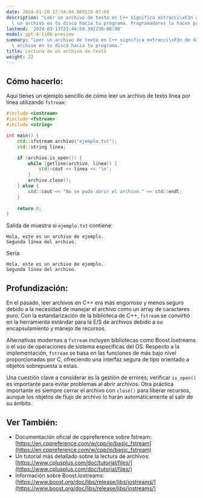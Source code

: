 ```yaml
---
date: 2024-01-20 17:54:04.089128-07:00
description: "Leer un archivo de texto en C++ significa extracci\xF3n de datos desde\
  \ un archivo en tu disco hacia tu programa. Programadores lo hacen para manejar\u2026"
lastmod: '2024-03-13T22:44:59.392238-06:00'
model: gpt-4-1106-preview
summary: "Leer un archivo de texto en C++ significa extracci\xF3n de datos desde un\
  \ archivo en tu disco hacia tu programa."
title: Lectura de un archivo de texto
weight: 22
---
```


## Cómo hacerlo:
Aquí tienes un ejemplo sencillo de cómo leer un archivo de texto línea por línea utilizando `fstream`:

```C++
#include <iostream>
#include <fstream>
#include <string>

int main() {
    std::ifstream archivo("ejemplo.txt");
    std::string linea;

    if (archivo.is_open()) {
        while (getline(archivo, linea)) {
            std::cout << linea << '\n';
        }
        archivo.close();
    } else {
        std::cout << "No se pudo abrir el archivo." << std::endl;
    }
    
    return 0;
}
```

Salida de muestra si `ejemplo.txt` contiene:
```
Hola, este es un archivo de ejemplo.
Segunda línea del archivo.
```

Sería:
```
Hola, este es un archivo de ejemplo.
Segunda línea del archivo.
```

## Profundización:
En el pasado, leer archivos en C++ era más engorroso y menos seguro debido a la necesidad de manejar el archivo como un array de caracteres puro. Con la estandarización de la biblioteca de C++, `fstream` se convirtió en la herramienta estándar para la E/S de archivos debido a su encapsulamiento y manejo de recursos.

Alternativas modernas a `fstream` incluyen bibliotecas como Boost.Iostreams o el uso de operaciones de sistema específicas del OS. Respecto a la implementación, `fstream` se basa en las funciones de más bajo nivel proporcionadas por C, ofreciendo una interfaz segura de tipo orientado a objetos sobrepuesta a estas.

Una cuestión clave a considerar es la gestión de errores; verificar `is_open()` es importante para evitar problemas al abrir archivos. Otra práctica importante es siempre cerrar el archivo con `close()` para liberar recursos, aunque los objetos de flujo de archivo lo harán automáticamente al salir de su ámbito.

## Ver También:
- Documentación oficial de cppreference sobre fstream: [https://en.cppreference.com/w/cpp/io/basic_fstream](https://en.cppreference.com/w/cpp/io/basic_fstream)
- Un tutorial más detallado sobre la lectura de archivos: [https://www.cplusplus.com/doc/tutorial/files/](https://www.cplusplus.com/doc/tutorial/files/)
- Información sobre Boost.Iostreams: [https://www.boost.org/doc/libs/release/libs/iostreams/](https://www.boost.org/doc/libs/release/libs/iostreams/)
